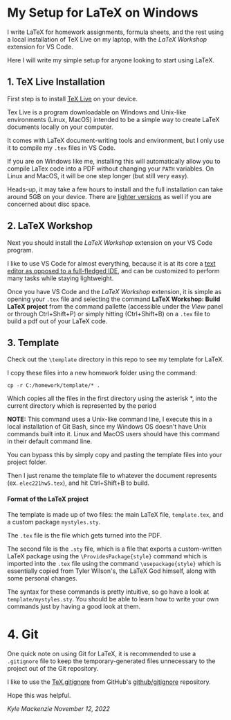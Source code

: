# My Setup for LaTeX on Windows

I write LaTeX for homework assignments, formula sheets, and the rest using a local installation of TeX Live on my laptop, with the _LaTeX Workshop_ extension for VS Code.

Here I will write my simple setup for anyone looking to start using LaTeX.

## 1. TeX Live Installation

First step is to install [TeX Live](https://www.tug.org/texlive/) on your device.

Tex Live is a program downloadable on Windows and Unix-like environments (Linux, MacOS) intended to be a simple way to create LaTeX documents locally on your computer.

It comes with LaTeX document-writing tools and environment, but I only use it to compile my `.tex` files in VS Code.

If you are on Windows like me, installing this will automatically allow you to compile LaTex code into a PDF without changing your `PATH` variables. On Linux and MacOS, it will be one step longer (but still very easy).

Heads-up, it may take a few hours to install and the full installation can take around 5GB on your device. There are [lighter versions](https://tex.stackexchange.com/questions/302676/how-large-is-the-full-install-of-texlive) as well if you are concerned about disc space.

## 2. LaTeX Workshop

Next you should install the *LaTeX Workshop* extension on your VS Code program.

I like to use VS Code for almost everything, because it is at its core a [text editor as opposed to a full-fledged IDE](https://www.reddit.com/r/learnprogramming/comments/8giupf/text_editor_vs_ide/), and can be customized to perform many tasks while staying lightweight.

Once you have VS Code and the *LaTeX Workshop* extension, it is simple as opening your `.tex` file and selecting the command **LaTeX Workshop: Build LaTeX project** from the command pallette (accessible under the *View* panel or through Ctrl+Shift+P) or simply hitting (Ctrl+Shift+B) on a `.tex` file to build a pdf out of your LaTeX code.

## 3. Template

Check out the `\template` directory in this repo to see my template for LaTeX.

I copy these files into a new homework folder using the command:

``cp -r C:/homework/template/* .``

Which copies all the files in the first directory using the asterisk *, into the current directory which is represented by the period 

**NOTE:** This command uses a Unix-like command line, I execute this in a local installation of Git Bash, since my Windows OS doesn't have Unix commands built into it. Linux and MacOS users should have this command in their default command line.

You can bypass this by simply copy and pasting the template files into your project folder.

Then I just rename the template file to whatever the document represents (ex. `elec221hw5.tex`), and hit Ctrl+Shift+B to build. 

#### Format of the LaTeX project

The template is made up of two files: the main LaTeX file, `template.tex`, and a custom package `mystyles.sty`.

The `.tex` file is the file which gets turned into the PDF. 

The second file is the `.sty` file, which is a file that exports a custom-written LaTeX package using the `\ProvidesPackage{style}` command which is imported into the `.tex` file using the command `\usepackage{style}` which is essentially copied from Tyler Wilson's, the LaTeX God himself, along with some personal changes.

The syntax for these commands is pretty intuitive, so go have a look at `template/mystyles.sty`. You should be able to learn how to write your own commands just by having a good look at them.

# 4. Git

One quick note on using Git for LaTeX, it is recommended to use a `.gitignore` file to keep the temporary-generated files unnecessary to the project out of the Git repository.

I like to use the [TeX.gitignore](https://github.com/github/gitignore/blob/main/TeX.gitignore) from GitHub's [github/gitignore](https://github.com/github/gitignore) repository.

Hope this was helpful.

_Kyle Mackenzie_
_November 12, 2022_
